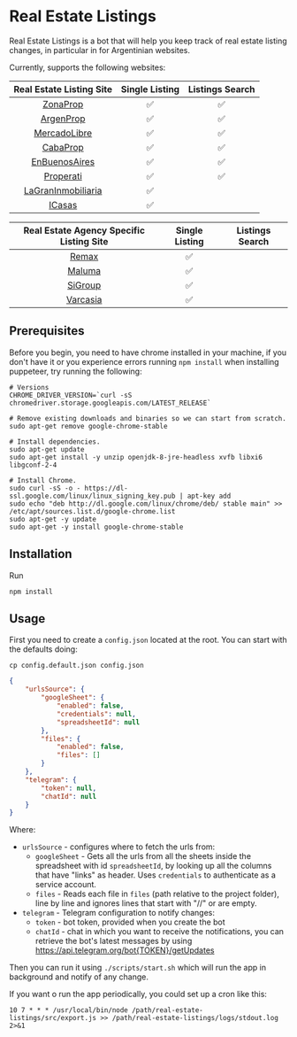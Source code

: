 # Real Estate Listings

Real Estate Listings is a bot that will help you keep track of real estate listing changes, in particular in for Argentinian websites.

Currently, supports the following websites:

| Real Estate Listing Site |  Single Listing | Listings Search |
| :---: | :---: | :---: |
| [ZonaProp](https://www.zonaprop.com.ar/)              | ✅ | ✅ |
| [ArgenProp](https://www.argenprop.com/)               | ✅ | ✅ |
| [MercadoLibre](https://www.mercadolibre.com.ar/)      | ✅ | ✅ |
| [CabaProp](https://cabaprop.com.ar/)                  | ✅ | ✅ |
| [EnBuenosAires](https://www.enbuenosaires.com/)       | ✅ | ✅ |
| [Properati](https://www.properati.com.ar/)            | ✅ | ✅ |
| [LaGranInmobiliaria](https://lagraninmobiliaria.com/) | ✅ |    |
| [ICasas](https://www.icasas.com.ar/)                  | ✅ |    |

| Real Estate Agency Specific Listing Site |  Single Listing | Listings Search |
| :---: | :---: | :---: |
| [Remax](https://www.remax.com.ar/)                    | ✅ |    |
| [Maluma](https://maluma.com.ar/)                      | ✅ |    |
| [SiGroup](https://www.sigroupinmobiliaria.com/)       | ✅ |    |
| [Varcasia](https://varcasiapropiedades.com.ar/)       | ✅ |    |

## Prerequisites

Before you begin, you need to have chrome installed in your machine, if you don't have it or you experience errors running `npm install` when installing puppeteer, try running the following:
```
# Versions
CHROME_DRIVER_VERSION=`curl -sS chromedriver.storage.googleapis.com/LATEST_RELEASE`

# Remove existing downloads and binaries so we can start from scratch.
sudo apt-get remove google-chrome-stable

# Install dependencies.
sudo apt-get update
sudo apt-get install -y unzip openjdk-8-jre-headless xvfb libxi6 libgconf-2-4

# Install Chrome.
sudo curl -sS -o - https://dl-ssl.google.com/linux/linux_signing_key.pub | apt-key add
sudo echo "deb http://dl.google.com/linux/chrome/deb/ stable main" >> /etc/apt/sources.list.d/google-chrome.list
sudo apt-get -y update
sudo apt-get -y install google-chrome-stable
```

## Installation

Run
```
npm install
```

## Usage

First you need to create a `config.json` located at the root. You can start with the defaults doing:

```
cp config.default.json config.json
```

```json
{
    "urlsSource": {
        "googleSheet": {
            "enabled": false,
            "credentials": null,
            "spreadsheetId": null
        },
        "files": {
            "enabled": false,
            "files": []
        }
    },
    "telegram": {
        "token": null,
        "chatId": null
    }
}
```
Where:
* `urlsSource` - configures where to fetch the urls from:
  * `googleSheet` - Gets all the urls from all the sheets inside the spreadsheet with id `spreadsheetId`, by looking up all the columns that have "links" as header. Uses `credentials` to authenticate as a service account.
  * `files` - Reads each file in `files` (path relative to the project folder), line by line and ignores lines that start with "//" or are empty.
* `telegram` - Telegram configuration to notify changes:
  * `token` - bot token, provided when you create the bot
  * `chatId` - chat in which you want to receive the notifications, you can retrieve the bot's latest messages by using https://api.telegram.org/bot{TOKEN}/getUpdates

Then you can run it using `./scripts/start.sh` which will run the app in background and notify of any change.

If you want o run the app periodically, you could set up a cron like this:

```
10 7 * * * /usr/local/bin/node /path/real-estate-listings/src/export.js >> /path/real-estate-listings/logs/stdout.log 2>&1
```
